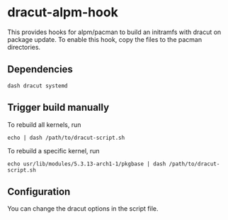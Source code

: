 # dracut-alpm-hook

This provides hooks for alpm/pacman to build an initramfs with dracut on package update.
To enable this hook, copy the files to the pacman directories.

## Dependencies

	dash dracut systemd

## Trigger build manually

To rebuild all kernels, run

	echo | dash /path/to/dracut-script.sh

To rebuild a specific kernel, run

	echo usr/lib/modules/5.3.13-arch1-1/pkgbase | dash /path/to/dracut-script.sh

## Configuration

You can change the dracut options in the script file.
